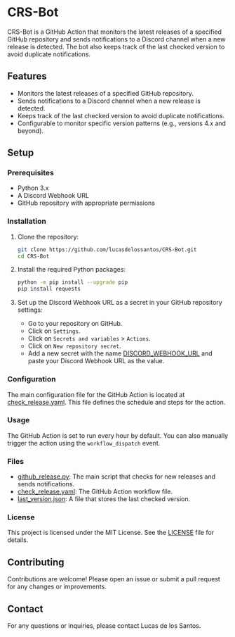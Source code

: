 # CRS-Bot

CRS-Bot is a GitHub Action that monitors the latest releases of a specified GitHub repository and sends notifications to a Discord channel when a new release is detected. The bot also keeps track of the last checked version to avoid duplicate notifications.

## Features

- Monitors the latest releases of a specified GitHub repository.
- Sends notifications to a Discord channel when a new release is detected.
- Keeps track of the last checked version to avoid duplicate notifications.
- Configurable to monitor specific version patterns (e.g., versions 4.x and beyond).

## Setup

### Prerequisites

- Python 3.x
- A Discord Webhook URL
- GitHub repository with appropriate permissions

### Installation

1. Clone the repository:

    ```sh
    git clone https://github.com/lucasdelossantos/CRS-Bot.git
    cd CRS-Bot
    ```

2. Install the required Python packages:

    ```sh
    python -m pip install --upgrade pip
    pip install requests
    ```

3. Set up the Discord Webhook URL as a secret in your GitHub repository settings:

    - Go to your repository on GitHub.
    - Click on `Settings`.
    - Click on `Secrets and variables` > `Actions`.
    - Click on `New repository secret`.
    - Add a new secret with the name [DISCORD_WEBHOOK_URL](http://_vscodecontentref_/0) and paste your Discord Webhook URL as the value.

### Configuration

The main configuration file for the GitHub Action is located at [check_release.yaml](http://_vscodecontentref_/1). This file defines the schedule and steps for the action.

### Usage

The GitHub Action is set to run every hour by default. You can also manually trigger the action using the `workflow_dispatch` event.

### Files

- [github_release.py](http://_vscodecontentref_/2): The main script that checks for new releases and sends notifications.
- [check_release.yaml](http://_vscodecontentref_/3): The GitHub Action workflow file.
- [last_version.json](http://_vscodecontentref_/4): A file that stores the last checked version.

### License

This project is licensed under the MIT License. See the [LICENSE](http://_vscodecontentref_/5) file for details.

## Contributing

Contributions are welcome! Please open an issue or submit a pull request for any changes or improvements.

## Contact

For any questions or inquiries, please contact Lucas de los Santos.

